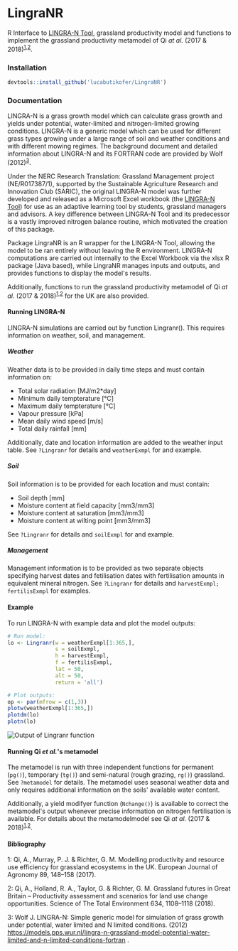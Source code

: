 # LingraNR

R Interface to [LINGRA-N Tool](https://widgets.figshare.com/articles/11359613/embed?show_title=1), grassland productivity model and functions to implement the grassland productivity metamodel of Qi <i>at al.</i> (2017 & 2018)<sup>[1](#foot1),[2](#foot1)</sup>.



### Installation
```R
devtools::install_github('lucabutikofer/LingraNR')
```


### Documentation

LINGRA-N  is a  grass growth model which can calculate grass growth and yields under potential, water-limited and nitrogen-limited growing conditions. LINGRA-N is a generic model which can be used for different grass types growing under a large range of soil and weather conditions and with different mowing regimes. The background document and detailed information about LINGRA-N and its FORTRAN code are provided by Wolf (2012)<sup>[3](#footn3)</sup>.

Under the NERC Research Translation: Grassland Management project (NE/R017387/1), supported by the Sustainable Agriculture Research and Innovation Club (SARIC), the original LINGRA-N model was further developed and released as a Microsoft Excel workbook (the [LINGRA-N Tool](https://widgets.figshare.com/articles/11359613/embed?show_title=1)) for use as an adaptive learning tool by students, grassland managers and advisors. A key difference between LINGRA-N Tool and its predecessor is a vastly improved nitrogen balance routine, which motivated the creation of this package.

Package LingraNR is an R wrapper for the LINGRA-N Tool, allowing the model to be ran entirely without leaving the R environment. LINGRA-N computations are carried out internally to the Excel Workbook via the xlsx R package (Java based), while LingraNR manages inputs and outputs, and provides functions to display the model's results.

Additionally, functions to run the grassland productivity metamodel of Qi <i>at al.</i> (2017 & 2018)<sup>[1](#foot1),[2](#foot1)</sup> for the UK are also provided.

#### Running LINGRA-N

LINGRA-N simulations are carried out by function Lingranr(). This requires information on weather, soil, and management.

##### Weather
Weather data is to be provided in daily time steps and must contain information on:

  * Total solar radiation [MJ/m2*day]
  * Minimum daily tempterature [°C]
  * Maximum daily tempterature [°C]
  * Vapour pressure [kPa]
  * Mean daily wind speed [m/s]
  * Total daily rainfall [mm]

Additionally, date and location information are added to the weather input table. See `?Lingranr` for details and `weatherExmpl` for and example.

##### Soil
Soil information is to be provided for each location and must contain:

  * Soil depth [mm]
  * Moisture content at field capacity [mm3/mm3]
  * Moisture content at saturation [mm3/mm3]
  * Moisture content at wilting point [mm3/mm3]

See `?Lingranr` for details and `soilExmpl` for and example.

##### Management
Management information is to be provided as two separate objects specifying harvest dates and fetilisation dates with fertilisation amounts in equivalent mineral nitrogen.
See `?Lingranr` for details and `harvestExmpl; fertilisExmpl` for examples.

#### Example
To run LINGRA-N with example data and plot the model outputs:

```R
# Run model:
lo <- Lingranr(w = weatherExmpl[1:365,],
               s = soilExmpl,
               h = harvestExmpl,
               f = fertilisExmpl,
               lat = 50,
               alt = 50,
               return = 'all')

# Plot outputs:
op <- par(mfrow = c(1,3))
plotw(weatherExmpl[1:365,])
plotdm(lo)
plotn(lo)
```
![][lingraOutpu1]


#### Running Qi <i>et al.</i>'s metamodel

The metamodel is run with three independent functions for permanent (`pg()`), temporary (`tg()`) and semi-natural (rough grazing, `rg()`) grassland. See `?metamodel` for details. The metamodel uses seasonal weather data and only requires additional information on the soils' available water content.

Additionally, a yield modifyer function (`Nchange()`) is available to correct the metamodel's output whenever precise information on nitrogen fertilisation is available. For details about the metamodelmodel see Qi <i>at al.</i> (2017 & 2018)<sup>[1](#foot1),[2](#foot1)</sup>.


#### Bibliography

<a name="footn1">1</a>: Qi, A., Murray, P. J. & Richter, G. M. Modelling productivity and resource use efficiency for grassland ecosystems in the UK. European Journal of Agronomy 89, 148–158 (2017).

<a name="footn2">2</a>: Qi, A., Holland, R. A., Taylor, G. & Richter, G. M. Grassland futures in Great Britain – Productivity assessment and scenarios for land use change opportunities. Science of The Total Environment 634, 1108–1118 (2018).

<a name="footn3">3</a>: Wolf J. LINGRA-N: Simple generic model for simulation of grass growth under potential,
water limited and N limited conditions. (2012) https://models.pps.wur.nl/lingra-n-grassland-model-potential-water-limited-and-n-limited-conditions-fortran .

[lingraOutpu1]: https://raw.githubusercontent.com/lucabutikofer/LingraNR/master/man/figures/LingranrOutput.png "Output of Lingranr function"
